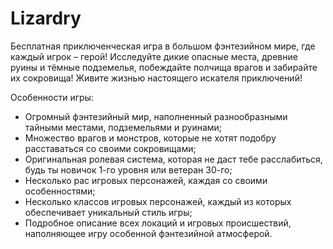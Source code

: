 # Lizardry

Бесплатная приключенческая игра в большом фэнтезийном мире, где каждый игрок – герой! Исследуйте дикие опасные места, древние руины и тёмные подземелья, побеждайте полчища врагов и забирайте их сокровища! Живите жизнью настоящего искателя приключений!

Особенности игры:
   * Огромный фэнтезийный мир, наполненный разнообразными тайными местами, подземельями и руинами;
   * Множество врагов и монстров, которые не хотят подобру расставаться со своими сокровищами;
   * Оригинальная ролевая система, которая не даст тебе расслабиться, будь ты новичок 1-го уровня или ветеран 30-го;
   * Несколько рас игровых персонажей, каждая со своими особенностями;
   * Несколько классов игровых персонажей, каждый из которых обеспечивает уникальный стиль игры;
   * Подробное описание всех локаций и игровых происшествий, наполняющее игру особенной фэнтезийной атмосферой. 
